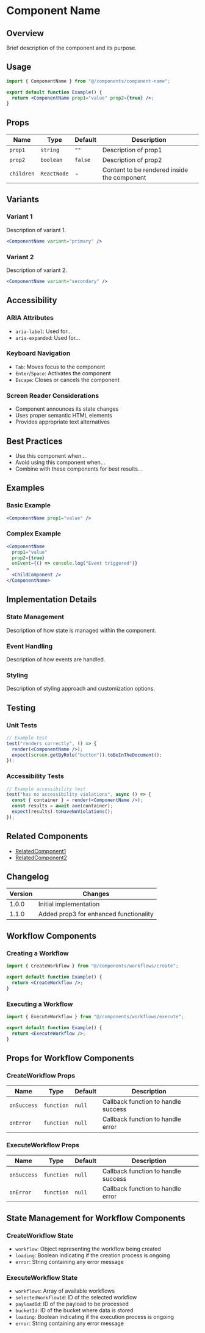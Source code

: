 # Component Name

## Overview

Brief description of the component and its purpose.

## Usage

```jsx
import { ComponentName } from "@/components/component-name";

export default function Example() {
  return <ComponentName prop1="value" prop2={true} />;
}
```

## Props

| Name       | Type        | Default | Description                                 |
| ---------- | ----------- | ------- | ------------------------------------------- |
| `prop1`    | `string`    | `""`    | Description of prop1                        |
| `prop2`    | `boolean`   | `false` | Description of prop2                        |
| `children` | `ReactNode` | -       | Content to be rendered inside the component |

## Variants

### Variant 1

Description of variant 1.

```jsx
<ComponentName variant="primary" />
```

### Variant 2

Description of variant 2.

```jsx
<ComponentName variant="secondary" />
```

## Accessibility

### ARIA Attributes

- `aria-label`: Used for...
- `aria-expanded`: Used for...

### Keyboard Navigation

- `Tab`: Moves focus to the component
- `Enter`/`Space`: Activates the component
- `Escape`: Closes or cancels the component

### Screen Reader Considerations

- Component announces its state changes
- Uses proper semantic HTML elements
- Provides appropriate text alternatives

## Best Practices

- Use this component when...
- Avoid using this component when...
- Combine with these components for best results...

## Examples

### Basic Example

```jsx
<ComponentName prop1="value" />
```

### Complex Example

```jsx
<ComponentName
  prop1="value"
  prop2={true}
  onEvent={() => console.log("Event triggered")}
>
  <ChildComponent />
</ComponentName>
```

## Implementation Details

### State Management

Description of how state is managed within the component.

### Event Handling

Description of how events are handled.

### Styling

Description of styling approach and customization options.

## Testing

### Unit Tests

```jsx
// Example test
test("renders correctly", () => {
  render(<ComponentName />);
  expect(screen.getByRole("button")).toBeInTheDocument();
});
```

### Accessibility Tests

```jsx
// Example accessibility test
test("has no accessibility violations", async () => {
  const { container } = render(<ComponentName />);
  const results = await axe(container);
  expect(results).toHaveNoViolations();
});
```

## Related Components

- [RelatedComponent1](/docs/components/related-component-1)
- [RelatedComponent2](/docs/components/related-component-2)

## Changelog

| Version | Changes                                |
| ------- | -------------------------------------- |
| 1.0.0   | Initial implementation                 |
| 1.1.0   | Added prop3 for enhanced functionality |

## Workflow Components

### Creating a Workflow

```jsx
import { CreateWorkflow } from "@/components/workflows/create";

export default function Example() {
  return <CreateWorkflow />;
}
```

### Executing a Workflow

```jsx
import { ExecuteWorkflow } from "@/components/workflows/execute";

export default function Example() {
  return <ExecuteWorkflow />;
}
```

## Props for Workflow Components

### CreateWorkflow Props

| Name       | Type        | Default | Description                                 |
| ---------- | ----------- | ------- | ------------------------------------------- |
| `onSuccess`| `function`  | `null`  | Callback function to handle success         |
| `onError`  | `function`  | `null`  | Callback function to handle error           |

### ExecuteWorkflow Props

| Name       | Type        | Default | Description                                 |
| ---------- | ----------- | ------- | ------------------------------------------- |
| `onSuccess`| `function`  | `null`  | Callback function to handle success         |
| `onError`  | `function`  | `null`  | Callback function to handle error           |

## State Management for Workflow Components

### CreateWorkflow State

- `workflow`: Object representing the workflow being created
- `loading`: Boolean indicating if the creation process is ongoing
- `error`: String containing any error message

### ExecuteWorkflow State

- `workflows`: Array of available workflows
- `selectedWorkflowId`: ID of the selected workflow
- `payloadId`: ID of the payload to be processed
- `bucketId`: ID of the bucket where data is stored
- `loading`: Boolean indicating if the execution process is ongoing
- `error`: String containing any error message
